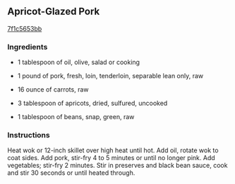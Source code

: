 ## Apricot-Glazed Pork

[7f1c5653bb](http://www.food.com/recipe/apricot-glazed-pork-123778)

### Ingredients

 - 1 tablespoon of oil, olive, salad or cooking

 - 1 pound of pork, fresh, loin, tenderloin, separable lean only, raw

 - 16 ounce of carrots, raw

 - 3 tablespoon of apricots, dried, sulfured, uncooked

 - 1 tablespoon of beans, snap, green, raw

### Instructions

Heat wok or 12-inch skillet over high heat until hot. Add oil, rotate wok to coat sides. Add pork, stir-fry 4 to 5 minutes or until no longer pink. Add vegetables; stir-fry 2 minutes. Stir in preserves and black bean sauce, cook and stir 30 seconds or until heated through.
